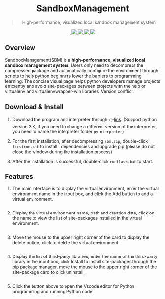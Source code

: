 <div align="center">
  <img src="https://github.com/SimonWDC/sandboxmanagement/blob/main/static/favicon.png" alt="">
  <h1>SandboxManagement</h1>
  <blockquote>High-performance, visualized local sandbox management system </blockquote>
  <a href="https://github.com/SimonWDC/sandboxmanagement/releases/tag/v0.9_beta">
    <img src="https://img.shields.io/github/v/release/SimonWDC/sandboxmanagement?style=flat-square" alt="">
  </a>
  <a href="https://github.com/SimonWDC/sandboxmanagement/archive/refs/heads/main.zip">
    <img src="https://img.shields.io/github/languages/code-size/SimonWDC/sandboxmanagement?color=red&style=flat-square">
  </a>
  <a href="https://github.com/SimonWDC/sandboxmanagement/archive/refs/heads/main.zip">
    <img src="https://img.shields.io/github/downloads/SimonWDC/sandboxmanagement/total?style=flat-square">
  </a>
  <a href="https://github.com/SimonWDC/sandboxmanagement">
    <img src="https://img.shields.io/github/last-commit/SimonWDC/sandboxmanagement?color=orange&style=flat-square">
  </a>
  <a href="https://github.com/SimonWDC/sandboxmanagement/blob/main/LICENSE">
    <img src="https://img.shields.io/github/license/SimonWDC/sandboxmanagement?color=li&style=flat-square">
  </a>
</div>

## Overview
SandboxManagement(SBM) is a **high-performance, visualized local sandbox management system**. 
Users only need to decompress the compressed package and automatically configure the environment through scripts to 
help python beginners lower the barriers to programming learning. 
The concise visual page helps python developers manage projects efficiently and avoid site-packages between projects 
with the help of virtualenv and virtualenvwrapper-win libraries. Version conflict.

## Download & Install

1. Download the program and interpreter through 👉[link](https://github.com/SimonWDC/sandboxmanagement/releases).
(Support python version 3.X, if you need to change a different version of the interpreter, 
   you need to name the interpreter folder `pyinterpreter`)

2. For the first installation, after decompressing `sbm.zip`, double-click `firstrun.bat` to install .
   dependencies and upgrade pip (please do not close the window during the installation process)
   
3. After the installation is successful, double-click `runflask.bat` to start.

## Features

1. The main interface is to display the virtual environment, enter the virtual environment name in the input box, 
   and click the Add button to add a virtual environment.

   ![]()
   
2. Display the virtual environment name, path and creation date, 
   click on the name to view the list of site-packages installed in the virtual environment.

   ![]()

3. Move the mouse to the upper right corner of the card to display the delete button, 
   click to delete the virtual environment.

   ![]()

4. Display the list of third-party libraries, enter the name of the third-party library in the input box, 
   click Install to install site-packages through the pip package manager, 
   move the mouse to the upper right corner of the site-package card to click uninstall.

   ![]()

5. Click the button above to open the Vscode editor for Python programming and running Python code.

   ![]()
